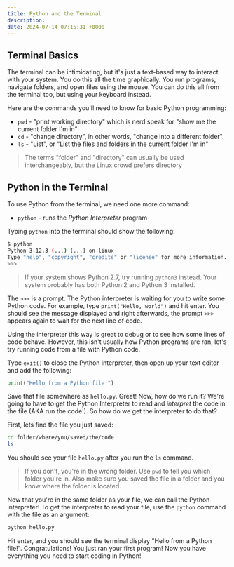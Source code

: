 ```yaml
---
title: Python and the Terminal
description:
date: 2024-07-14 07:15:31 +0000
---
```


## Terminal Basics

The terminal can be intimidating, but it's just a text-based way to interact with your system.
You do this all the time graphically. You run programs, navigate folders, and open files using
the mouse. You can do this all from the terminal too, but using your keyboard instead.

Here are the commands you'll need to know for basic Python programming:

- `pwd` - "print working directory" which is nerd speak for "show me the current folder I'm in" 
- `cd` - "change directory", in other words, "change into a different folder".
- `ls` - "List", or "List the files and folders in the current folder I'm in"

> The terms "folder" and "directory" can usually be used interchangeably, but the Linux crowd prefers directory

## Python in the Terminal

To use Python from the terminal, we need one more command:

- `python` - runs the _Python Interpreter_ program

Typing `python` into the terminal should show the following:

```sh
$ python
Python 3.12.3 (...) [...] on linux
Type "help", "copyright", "credits" or "license" for more information.
>>> 
```

> If your system shows Python 2.7, try running `python3` instead. Your system
probably has both Python 2 and Python 3 installed.

The `>>>` is a prompt. The Python interpreter is waiting for you to write some
Python code. For example, type `print("Hello, world")` and hit enter. You should
see the message displayed and right afterwards, the prompt `>>>` appears again to
wait for the next line of code.

Using the interpreter this way is great to debug or to see how some lines of code
behave. However, this isn't usually how Python programs are ran, let's try running
code from a file with Python code.

Type `exit()` to close the Python interpreter, then open up your text editor
and add the following:

```python
print("Hello from a Python file!")
```

Save that file somewhere as `hello.py`. Great! Now, how do we run it?
We're going to have to get the Python Interpreter to read and _interpret_ the code in the file (AKA run the code!).
So how do we get the interpreter to do that?

First, lets find the file you just saved:

```sh
cd folder/where/you/saved/the/code
ls
```

You should see your file `hello.py` after you run the `ls` command.

> If you don't, you're in the wrong folder. Use `pwd` to tell you which folder you're in.
Also make sure you saved the file in a folder and you know where the folder is located.

Now that you're in the same folder as your file, we can call the Python interpreter!
To get the interpreter to read your file, use the `python` command with the file as an argument:

```sh
python hello.py
```

Hit enter, and you should see the terminal display "Hello from a Python file!".
Congratulations! You just ran your first program! Now you have everything you need
to start coding in Python!
